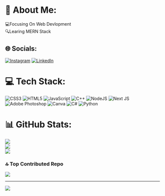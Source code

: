 # 💫 About Me:
💻Focusing On Web Devlopment<br>🔍Learing MERN Stack<br>


## 🌐 Socials:
[![Instagram](https://img.shields.io/badge/Instagram-%23E4405F.svg?logo=Instagram&logoColor=white)](https://instagram.com/_gagansuman_) [![LinkedIn](https://img.shields.io/badge/LinkedIn-%230077B5.svg?logo=linkedin&logoColor=white)](https://linkedin.com/in/gagan-suman) 

# 💻 Tech Stack:
![CSS3](https://img.shields.io/badge/css3-%231572B6.svg?style=for-the-badge&logo=css3&logoColor=white) ![HTML5](https://img.shields.io/badge/html5-%23E34F26.svg?style=for-the-badge&logo=html5&logoColor=white) ![JavaScript](https://img.shields.io/badge/javascript-%23323330.svg?style=for-the-badge&logo=javascript&logoColor=%23F7DF1E) ![C++](https://img.shields.io/badge/c++-%2300599C.svg?style=for-the-badge&logo=c%2B%2B&logoColor=white) ![NodeJS](https://img.shields.io/badge/node.js-6DA55F?style=for-the-badge&logo=node.js&logoColor=white) ![Next JS](https://img.shields.io/badge/Next-black?style=for-the-badge&logo=next.js&logoColor=white) ![Adobe Photoshop](https://img.shields.io/badge/adobe%20photoshop-%2331A8FF.svg?style=for-the-badge&logo=adobe%20photoshop&logoColor=white) ![Canva](https://img.shields.io/badge/Canva-%2300C4CC.svg?style=for-the-badge&logo=Canva&logoColor=white) ![C#](https://img.shields.io/badge/c%23-%23239120.svg?style=for-the-badge&logo=csharp&logoColor=white) ![Python](https://img.shields.io/badge/python-3670A0?style=for-the-badge&logo=python&logoColor=ffdd54)
# 📊 GitHub Stats:
![](https://github-readme-stats.vercel.app/api?username=Indiedev2003&theme=dark&hide_border=true&include_all_commits=true&count_private=true)<br/>
![](https://github-readme-streak-stats.herokuapp.com/?user=Indiedev2003&theme=dark&hide_border=true)<br/>
![](https://github-readme-stats.vercel.app/api/top-langs/?username=Indiedev2003&theme=dark&hide_border=true&include_all_commits=true&count_private=true&layout=compact)

### 🔝 Top Contributed Repo
![](https://github-contributor-stats.vercel.app/api?username=Indiedev2003&limit=5&theme=dark&combine_all_yearly_contributions=true)



---
[![](https://visitcount.itsvg.in/api?id=Indiedev2003&icon=0&color=0)](https://visitcount.itsvg.in)

<!-- Proudly created with GPRM ( https://gprm.itsvg.in ) -->
